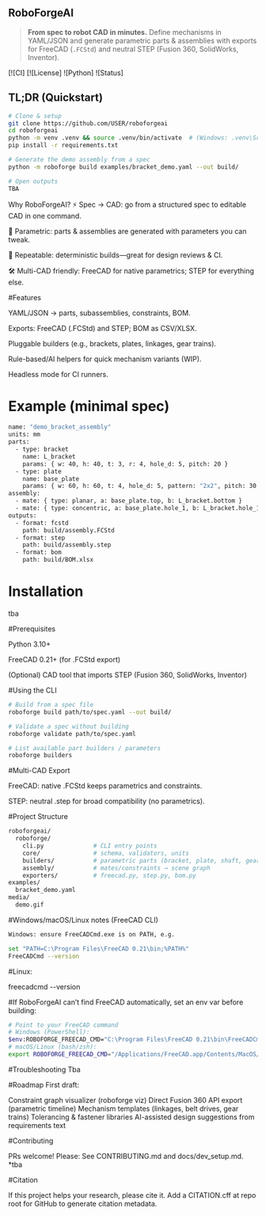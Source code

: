 ## RoboForgeAI
> **From spec to robot CAD in minutes.** Define mechanisms in YAML/JSON and generate parametric parts & assemblies with exports for FreeCAD (`.FCStd`) and neutral STEP (Fusion 360, SolidWorks, Inventor).

[![CI]
[![License]
![Python]
![Status]

## TL;DR (Quickstart)
```bash
# Clone & setup
git clone https://github.com/USER/roboforgeai
cd roboforgeai
python -m venv .venv && source .venv/bin/activate  # (Windows: .venv\Scripts\activate)
pip install -r requirements.txt

# Generate the demo assembly from a spec
python -m roboforge build examples/bracket_demo.yaml --out build/

# Open outputs
TBA

```
Why RoboForgeAI?
⚡ Spec → CAD: go from a structured spec to editable CAD in one command.

🧩 Parametric: parts & assemblies are generated with parameters you can tweak.

🔁 Repeatable: deterministic builds—great for design reviews & CI.

🛠️ Multi-CAD friendly: FreeCAD for native parametrics; STEP for everything else.

#Features

YAML/JSON → parts, subassemblies, constraints, BOM.

Exports: FreeCAD (.FCStd) and STEP; BOM as CSV/XLSX.

Pluggable builders (e.g., brackets, plates, linkages, gear trains).

Rule-based/AI helpers for quick mechanism variants (WIP).

Headless mode for CI runners.

# Example (minimal spec)
```bash
name: "demo_bracket_assembly"
units: mm
parts:
  - type: bracket
    name: L_bracket
    params: { w: 40, h: 40, t: 3, r: 4, hole_d: 5, pitch: 20 }
  - type: plate
    name: base_plate
    params: { w: 60, h: 60, t: 4, hole_d: 5, pattern: "2x2", pitch: 30 }
assembly:
  - mate: { type: planar, a: base_plate.top, b: L_bracket.bottom }
  - mate: { type: concentric, a: base_plate.hole_1, b: L_bracket.hole_1 }
outputs:
  - format: fcstd
    path: build/assembly.FCStd
  - format: step
    path: build/assembly.step
  - format: bom
    path: build/BOM.xlsx
```

# Installation
tba


#Prerequisites

Python 3.10+

FreeCAD 0.21+ (for .FCStd export)

(Optional) CAD tool that imports STEP (Fusion 360, SolidWorks, Inventor)

#Using the CLI
```bash
# Build from a spec file
roboforge build path/to/spec.yaml --out build/

# Validate a spec without building
roboforge validate path/to/spec.yaml

# List available part builders / parameters
roboforge builders
```

#Multi-CAD Export

FreeCAD: native .FCStd keeps parametrics and constraints.

STEP: neutral .step for broad compatibility (no parametrics).

#Project Structure
```bash
roboforgeai/
  roboforge/
    cli.py              # CLI entry points
    core/               # schema, validators, units
    builders/           # parametric parts (bracket, plate, shaft, gears, etc.)
    assembly/           # mates/constraints → scene graph
    exporters/          # freecad.py, step.py, bom.py
examples/
  bracket_demo.yaml
media/
  demo.gif
```
#Windows/macOS/Linux notes (FreeCAD CLI)
```bash
Windows: ensure FreeCADCmd.exe is on PATH, e.g.

set "PATH=C:\Program Files\FreeCAD 0.21\bin;%PATH%"
FreeCADCmd --version
```
#Linux:

freecadcmd --version


#If RoboForgeAI can’t find FreeCAD automatically, set an env var before building:
```bash
# Point to your FreeCAD command
# Windows (PowerShell):
$env:ROBOFORGE_FREECAD_CMD="C:\Program Files\FreeCAD 0.21\bin\FreeCADCmd.exe"
# macOS/Linux (bash/zsh):
export ROBOFORGE_FREECAD_CMD="/Applications/FreeCAD.app/Contents/MacOS/FreeCADCmd"
```
#Troubleshooting
Tba

#Roadmap
First draft:

Constraint graph visualizer (roboforge viz)
Direct Fusion 360 API export (parametric timeline)
Mechanism templates (linkages, belt drives, gear trains)
Tolerancing & fastener libraries
AI-assisted design suggestions from requirements text

#Contributing

PRs welcome! Please:
See CONTRIBUTING.md and docs/dev_setup.md. *tba

#Citation

If this project helps your research, please cite it. Add a CITATION.cff at repo root for GitHub to generate citation metadata.
